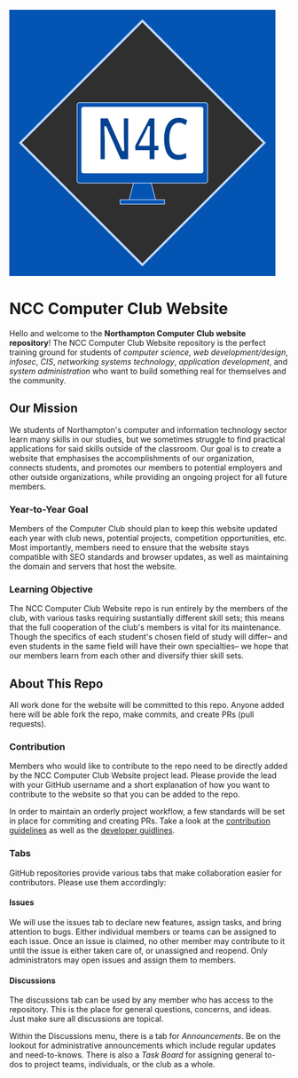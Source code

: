 ![n4c Logo](n4c/site/src/assets/images/logos/n4c/n4c-logo.svg)

# NCC Computer Club Website 

Hello and welcome to the **Northampton Computer Club website repository**! The NCC Computer Club Website repository is the perfect training ground for students of *computer science*, *web development/design*, *infosec*, *CIS*, *networking systems technology*, *application development*, and *system administration* who want to build something real for themselves and the community. 

## Our Mission

We students of Northampton's computer and information technology sector learn many skills in our studies, but we sometimes struggle to find practical applications for said skills outside of the classroom. Our goal is to create a website that emphasises the accomplishments of our organization, connects students, and promotes our members to potential employers and other outside organizations, while providing an ongoing project for all future members.

### Year-to-Year Goal

Members of the Computer Club should plan to keep this website updated each year with club news, potential projects, competition opportunities, etc. Most importantly, members need to ensure that the website stays compatible with SEO standards and browser updates, as well as maintaining the domain and servers that host the website.

### Learning Objective

The NCC Computer Club Website repo is run entirely by the members of the club, with various tasks requiring sustantially different skill sets; this means that the full cooperation of the club's members is vital for its maintenance. Though the specifics of each student's chosen field of study will differ– and even students in the same field will have their own specialties– we hope that our members learn from each other and diversify thier skill sets. 

## About This Repo

All work done for the website will be committed to this repo. Anyone added here will be able fork the repo, make commits, and create PRs (pull requests). 

### Contribution

Members who would like to contribute to the repo need to be directly added by the NCC Computer Club Website project lead. Please provide the lead with your GitHub username and a short explanation of how you want to contribute to the website so that you can be added to the repo. 

In order to maintain an orderly project workflow, a few standards will be set in place for commiting and creating PRs. Take a look at the [contribution guidelines](./contribution-guide.md) as well as the [developer guidlines](./developer-guide.md).

### Tabs

GitHub repositories provide various tabs that make collaboration easier for contributors. Please use them accordingly:

#### Issues

We will use the issues tab to declare new features, assign tasks, and bring attention to bugs. Either individual members or teams can be assigned to each issue. Once an issue is claimed, no other member may contribute to it until the issue is either taken care of, or unassigned and reopend. Only administrators may open issues and assign them to members.

#### Discussions

The discussions tab can be used by any member who has access to the repository. This is the place for general questions, concerns, and ideas. Just make sure all discussions are topical.

Within the Discussions menu, there is a tab for *Announcements*. Be on the lookout for administrative announcements which include regular updates and need-to-knows. There is also a *Task Board* for assigning general to-dos to project teams, individuals, or the club as a whole.